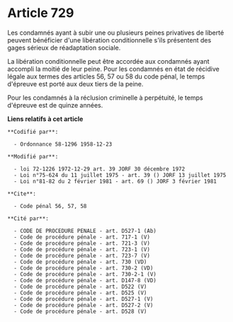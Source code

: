 # Article 729

Les condamnés ayant à subir une ou plusieurs peines privatives de liberté peuvent bénéficier d'une libération conditionnelle
s'ils présentent des gages sérieux de réadaptation sociale.

La libération conditionnelle peut être accordée aux condamnés ayant accompli la moitié de leur peine. Pour les condamnés en
état de récidive légale aux termes des articles 56, 57 ou 58 du code pénal, le temps d'épreuve est porté aux deux tiers de la
peine.

Pour les condamnés à la réclusion criminelle à perpétuité, le temps d'épreuve est de quinze années.

**Liens relatifs à cet article**

	**Codifié par**:

	  - Ordonnance 58-1296 1958-12-23

	**Modifié par**:

	  - loi 72-1226 1972-12-29 art. 39 JORF 30 décembre 1972
	  - Loi n°75-624 du 11 juillet 1975 - art. 39 () JORF 13 juillet 1975
	  - Loi n°81-82 du 2 février 1981 - art. 69 () JORF 3 février 1981

	**Cite**:

	  - Code pénal 56, 57, 58

	**Cité par**:

	  - CODE DE PROCEDURE PENALE - art. D527-1 (Ab)
	  - Code de procédure pénale - art. 717-1 (V)
	  - Code de procédure pénale - art. 721-3 (V)
	  - Code de procédure pénale - art. 723-1 (V)
	  - Code de procédure pénale - art. 723-7 (V)
	  - Code de procédure pénale - art. 730 (VD)
	  - Code de procédure pénale - art. 730-2 (VD)
	  - Code de procédure pénale - art. 730-2-1 (V)
	  - Code de procédure pénale - art. D147-8 (VD)
	  - Code de procédure pénale - art. D522 (V)
	  - Code de procédure pénale - art. D525 (V)
	  - Code de procédure pénale - art. D527-1 (V)
	  - Code de procédure pénale - art. D527-2 (V)
	  - Code de procédure pénale - art. D528 (V)

